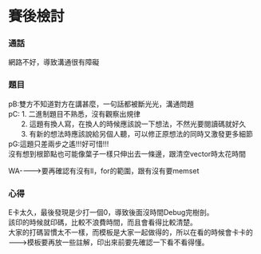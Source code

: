 # 賽後檢討

### 通話
網路不好，導致溝通很有障礙

### 題目
pB:雙方不知道對方在講甚麼，一句話都被斷光光，溝通問題<br>
pC: 1. 二進制題目不熟悉，沒有觀察出規律<br>
&emsp;&nbsp;&nbsp; 2. 這題有換人寫，在換人的時候應該說一下想法，不然光要閱讀碼就好久<br>
&emsp;&nbsp;&nbsp; 3. 有新的想法時應該說給另個人聽，可以修正原想法的同時又激發更多細節<br>
pG:這題只差兩步之遙!!!好可惜!!!<br>
沒有想到根節點也可能像葉子一樣只伸出去一條邊，跟清空vector時太花時間<br>

WA---->要再確認有沒有ll，for的範圍，跟有沒有要memset<br>

### 心得
E卡太久，最後發現是少打一個0，導致後面沒時間Debug完樹剖。<br>
該印的時候就印碼，比較不浪費時間，而且會看得比較清楚。<br>
大家的打碼習慣太不一樣，而模板是大家一起做得的，所以在看的時候會卡卡的<br>
--->模板要再放一些註解，印出來前要先確認一下看不看得懂。<br>
